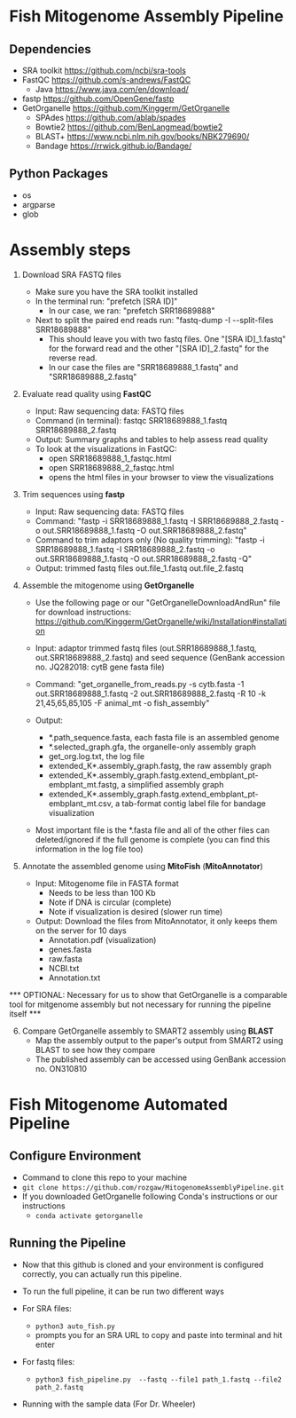 # Fish Mitogenome Assembly Pipeline

## Dependencies 
* SRA toolkit <https://github.com/ncbi/sra-tools>
* FastQC <https://github.com/s-andrews/FastQC>
    * Java <https://www.java.com/en/download/>
* fastp <https://github.com/OpenGene/fastp>
* GetOrganelle <https://github.com/Kinggerm/GetOrganelle>
    * SPAdes <https://github.com/ablab/spades>
    * Bowtie2 <https://github.com/BenLangmead/bowtie2>
    * BLAST+ <https://www.ncbi.nlm.nih.gov/books/NBK279690/>
    * Bandage <https://rrwick.github.io/Bandage/>

## Python Packages 
* os
* argparse
* glob

# Assembly steps 

1. Download SRA FASTQ files
     * Make sure you have the SRA toolkit installed
     * In the terminal run: "prefetch [SRA ID]"
          * In our case, we ran: "prefetch SRR18689888"
     * Next to split the paired end reads run: "fastq-dump -I --split-files SRR18689888"
          * This should leave you with two fastq files. One "[SRA ID]_1.fastq" for the forward read and the other "[SRA ID]_2.fastq" for the reverse read.
          * In our case the files are "SRR18689888_1.fastq" and "SRR18689888_2.fastq"

2. Evaluate read quality using __FastQC__
     * Input: Raw sequencing data: FASTQ files
     * Command (in terminal): fastqc SRR18689888_1.fastq SRR18689888_2.fastq
     * Output: Summary graphs and tables to help assess read quality
     * To look at the visualizations in FastQC:
     	* open SRR18689888_1_fastqc.html
     	* open SRR18689888_2_fastqc.html
     	* opens the html files in your browser to view the visualizations

3. Trim sequences using __fastp__
   * Input: Raw sequencing data: FASTQ files
   * Command: "fastp -i SRR18689888_1.fastq -I SRR18689888_2.fastq -o out.SRR18689888_1.fastq -O out.SRR18689888_2.fastq"
   * Command to trim adaptors only (No quality trimming): "fastp -i SRR18689888_1.fastq -I SRR18689888_2.fastq -o out.SRR18689888_1.fastq -O out.SRR18689888_2.fastq -Q"
   * Output: trimmed fastq files out.file_1.fastq out.file_2.fastq

4. Assemble the mitogenome using __GetOrganelle__
   * Use the following page or our "GetOrganelleDownloadAndRun" file for download instructions: https://github.com/Kinggerm/GetOrganelle/wiki/Installation#installation
   * Input: adaptor trimmed fastq files (out.SRR18689888_1.fastq, out.SRR18689888_2.fastq) and seed sequence (GenBank accession no. JQ282018: cytB gene fasta file)
   * Command: "get_organelle_from_reads.py -s cytb.fasta -1 out.SRR18689888_1.fastq -2 out.SRR18689888_2.fastq -R 10 -k 21,45,65,85,105 -F animal_mt -o fish_assembly"
   * Output: 
   	    * *.path_sequence.fasta, each fasta file is an assembled genome
   	    * *.selected_graph.gfa, the organelle-only assembly graph 
   	    * get_org.log.txt, the log file 
   	    * extended_K*.assembly_graph.fastg, the raw assembly graph
   	    * extended_K*.assembly_graph.fastg.extend_embplant_pt-embplant_mt.fastg, a simplified assembly graph
   	    * extended_K*.assembly_graph.fastg.extend_embplant_pt-embplant_mt.csv, a tab-format contig label file for bandage visualization

   * Most important file is the *.fasta file and all of the other files can deleted/ignored if the full genome is complete (you can find this information in the log file too)

5. Annotate the assembled genome using __MitoFish__ (__MitoAnnotator__)
   * Input: Mitogenome file in FASTA format
     	* Needs to be less than 100 Kb
     	* Note if DNA is circular (complete)
     	* Note if visualization is desired (slower run time)
   * Output: Download the files from MitoAnnotator, it only keeps them on the server for 10 days 
   	    * Annotation.pdf (visualization)
   	    * genes.fasta
   	    * raw.fasta
   	    * NCBI.txt
   	    * Annotation.txt
  
*** OPTIONAL: Necessary for us to show that GetOrganelle is a comparable tool for mitgenome assembly but not necessary for running the pipeline itself *** 

6. Compare GetOrganelle assembly to SMART2 assembly using __BLAST__
   * Map the assembly output to the paper's output from SMART2 using BLAST to see how they compare
   * The published assembly can be accessed using GenBank accession no. ON310810
  

# Fish Mitogenome Automated Pipeline

## Configure Environment 
* Command to clone this repo to your machine
* ``` git clone https://github.com/rozgaw/MitogenomeAssemblyPipeline.git ```
* If you downloaded GetOrganelle following Conda's instructions or our instructions
     * ``` conda activate getorganelle ```
 
## Running the Pipeline
* Now that this github is cloned and your environment is configured correctly, you can actually run this pipeline.
* To run the full pipeline, it can be run two different ways
* For SRA files:
     * ``` python3 auto_fish.py ```
     * prompts you for an SRA URL to copy and paste into terminal and hit enter
* For fastq files:
     * ``` python3 fish_pipeline.py  --fastq --file1 path_1.fastq --file2 path_2.fastq ```

* Running with the sample data (For Dr. Wheeler)

